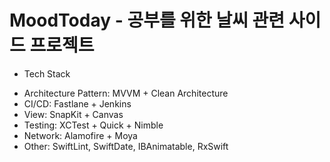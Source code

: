 # MoodToday - 공부를 위한 날씨 관련 사이드 프로젝트

* Tech Stack

- Architecture Pattern: MVVM + Clean Architecture
- CI/CD: Fastlane + Jenkins
- View: SnapKit + Canvas
- Testing: XCTest + Quick + Nimble
- Network: Alamofire + Moya
- Other: SwiftLint, SwiftDate, IBAnimatable, RxSwift
